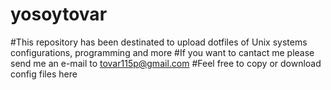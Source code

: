 # yosoytovar
#This repository has been destinated to upload dotfiles of Unix systems configurations, programming and more
#If you want to cantact me please send me an e-mail to tovar115p@gmail.com
#Feel free to copy or download config files here
